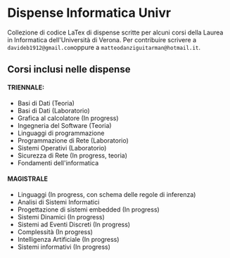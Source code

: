 # Dispense Informatica Univr
Collezione di codice LaTex di dispense scritte per alcuni corsi della Laurea in Informatica dell'Università di Verona.
Per contribuire scrivere a `davideb1912@gmail.com`oppure a `matteodanziguitarman@hotmail.it`.

## Corsi inclusi nelle dispense
#### TRIENNALE:
- Basi di Dati (Teoria)
- Basi di Dati (Laboratorio)
- Grafica al calcolatore (In progress)
- Ingegneria del Software (Teoria)
- Linguaggi di programmazione
- Programmazione di Rete (Laboratorio)
- Sistemi Operativi (Laboratorio)
- Sicurezza di Rete (In progress, teoria)
- Fondamenti dell'informatica

#### MAGISTRALE
- Linguaggi (In progress, con schema delle regole di inferenza)
- Analisi di Sistemi Informatici
- Progettazione di sistemi embedded (In progress)
- Sistemi Dinamici (In progress)
- Sistemi ad Eventi Discreti (In progress)
- Complessità (In progress)
- Intelligenza Artificiale (In progress)
- Sistemi informativi (In progress)

